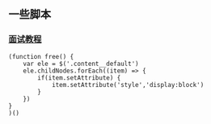 <!--
 * @Author: 豆芽(douya.ye@tuya.com)
 * @Date: 2022-03-17 14:28:15
 * @LastEditTime: 2022-03-17 14:31:11
 * @LastEditors: 豆芽(douya.ye@tuya.com)
 * @Description:
 * @FilePath: /yjkzhuzhu.github.io/docs/sh/index.md
-->

## 一些脚本

### [面试教程](http://interview.poetries.top/)

```
(function free() {
	var ele = $('.content__default')
	ele.childNodes.forEach((item) => {
		if(item.setAttribute) {
			item.setAttribute('style','display:block')
		}
	})
}
)()
```
